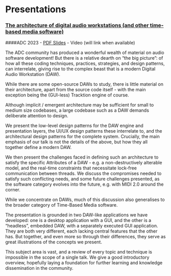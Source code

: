 # Presentations

### [The architecture of digital audio workstations (and other time-based media software)](https://sched.co/1PudM)
####ADC 2023 - [PDF Slides](https://github.com/IliasBergstrom/presentations/blob/main/Ilias%20Bergstro%CC%88m%20-%20The%20Architecture%20of%20Digital%20Audio%20Workstations.pdf) - Video (will link when available)

The ADC community has produced a wonderful wealth of material on audio software development!
But there is a relative dearth on “the big picture”: of how all these coding techniques, practices, strategies, and design patterns, can interrelate, giving rise to the complex beast that is a modern Digital Audio Workstation (DAW).

While there are some open-source DAWs to study, there is little material on their architecture, apart from the source code itself - with the main exception being the (GUI-less) Tracktion engine of course.

Although implicit / emergent architecture may be sufficient for small to medium size codebases, a large codebase such as a DAW demands deliberate attention to design.

We present the low-level design patterns for the DAW engine and presentation layers, the UI/UX design patterns these interrelate to, and the architectural design patterns for the complete system. Crucially, the main emphasis of our talk is not the details of the above, but how they all together define a modern DAW.

We then present the challenges faced in defining such an architecture to satisfy the specific Attributes of a DAW - e.g. a non-destructively alterable model, and the real-time constraints that necessitate lock-free communication between threads. We discuss the compromises needed to satisfy such conflicting needs, and some future challenges presented, as the software category evolves into the future, e.g. with MIDI 2.0 around the corner.

While we concentrate on DAWs, much of this discussion also generalises to the broader category of Time-Based Media software.

The presentation is grounded in two DAW-like applications we have developed: one is a desktop application with a GUI, and the other is a “headless”, embedded DAW, with a separately executed GUI application. They are both very different, each lacking central features that the other has. But together, and even more so through their differences, they serve as great illustrations of the concepts we present.

This subject area is vast, and a review of every topic and technique is impossible in the scope of a single talk. We give a good introductory overview, hopefully laying a foundation for further learning and knowledge dissemination in the community.
